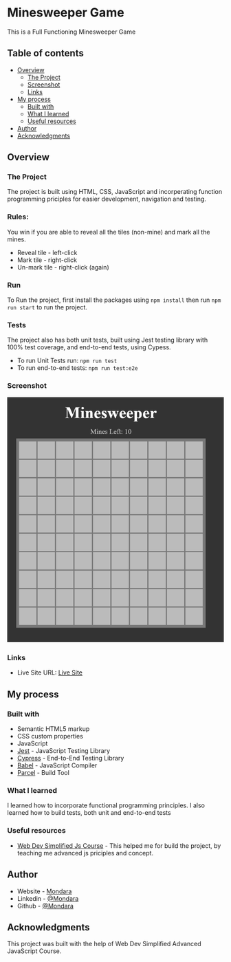 # Minesweeper Game
This is a Full Functioning Minesweeper Game
## Table of contents

- [Overview](#overview)
  - [The Project](#the-challenge)
  - [Screenshot](#screenshot)
  - [Links](#links)
- [My process](#my-process)
  - [Built with](#built-with)
  - [What I learned](#what-i-learned)
  - [Useful resources](#useful-resources)
- [Author](#author)
- [Acknowledgments](#acknowledgments)


## Overview

### The Project
The project is built using HTML, CSS, JavaScript 
and incorperating function programming priciples 
for easier development, navigation and testing.

### Rules:
You win if you are able to reveal all the tiles (non-mine) and mark all the mines.
- Reveal tile - left-click
- Mark tile - right-click
- Un-mark tile - right-click (again)

### Run
To Run the project, first install the packages using `npm install` then run `npm run start` to run the project.

### Tests
The project also has both unit tests, built using Jest testing library with 100% test coverage, and end-to-end tests, using Cypess.
- To run Unit Tests run:
     `npm run test`
- To run end-to-end tests:
     `npm run test:e2e`


### Screenshot

![](./Minesweeper.png)

### Links

- Live Site URL: [Live Site](https://minesweeper-mt.netlify.app/)

## My process

### Built with

- Semantic HTML5 markup
- CSS custom properties
- JavaScript
- [Jest](https://jestjs.io/) - JavaScript Testing Library
- [Cypress](https://www.cypress.io/) - End-to-End Testing Library
- [Babel](https://babeljs.io/) - JavaScript Compiler
- [Parcel](https://parceljs.org/) - Build Tool

### What I learned

I learned how to incorporate functional programming principles. 
I also learned how to build tests, both unit and end-to-end tests

### Useful resources

- [Web Dev Simplified Js Course](https://javascriptsimplified.com/) - This helped me for build the project, by teaching me advanced js priciples and concept.


## Author

- Website - [Mondara](https://mondarathotage.com/)
- Linkedin - [@Mondara](https://www.linkedin.com/in/mondara-thotage/)
- Github - [@Mondara](https://github.com/Mondara)


## Acknowledgments

This project was built with the help of Web Dev Simplified Advanced JavaScript Course.

